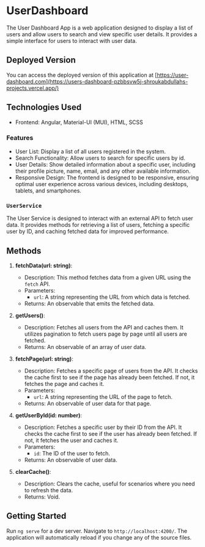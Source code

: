 # UserDashboard

The User Dashboard App is a web application designed to display a list of users and allow users to search and view specific user details. It provides a simple interface for users to interact with user data.

## Deployed Version

You can access the deployed version of this application at [https://user-dashboard.com](https://users-dashboard-pzbbsvw5j-shroukabdullahs-projects.vercel.app/)



## Technologies Used

- Frontend: Angular, Material-UI (MUI), HTML, SCSS

### Features

- User List: Display a list of all users registered in the system.
- Search Functionality: Allow users to search for specific users by id.
- User Details: Show detailed information about a specific user, including their profile picture, name, email, and any other available information.
- Responsive Design: The frontend is designed to be responsive, ensuring optimal user experience across various devices, including desktops, tablets, and smartphones.

### `UserService`

The User Service is designed to interact with an external API to fetch user data. It provides methods for retrieving a list of users, fetching a specific user by ID, and caching fetched data for improved performance.


## Methods

1. **fetchData(url: string)**:
   - Description: This method fetches data from a given URL using the `fetch` API.
   - Parameters:
     - `url`: A string representing the URL from which data is fetched.
   - Returns: An observable that emits the fetched data.

2. **getUsers()**:
   - Description: Fetches all users from the API and caches them. It utilizes pagination to fetch users page by page until all users are fetched.
   - Returns: An observable of an array of user data.

3. **fetchPage(url: string)**:
   - Description: Fetches a specific page of users from the API. It checks the cache first to see if the page has already been fetched. If not, it fetches the page and caches it.
   - Parameters:
     - `url`: A string representing the URL of the page to fetch.
   - Returns: An observable of user data for that page.

4. **getUserById(id: number)**:
   - Description: Fetches a specific user by their ID from the API. It checks the cache first to see if the user has already been fetched. If not, it fetches the user and caches it.
   - Parameters:
     - `id`: The ID of the user to fetch.
   - Returns: An observable of user data.

5. **clearCache()**:
   - Description: Clears the cache, useful for scenarios where you need to refresh the data.
   - Returns: Void.


## Getting Started

Run `ng serve` for a dev server. Navigate to `http://localhost:4200/`. The application will automatically reload if you change any of the source files.

